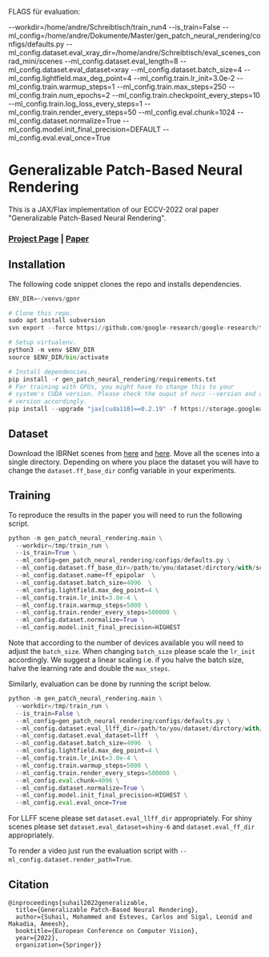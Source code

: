 FLAGS für evaluation:

--workdir=/home/andre/Schreibtisch/train_run4
--is_train=False
--ml_config=/home/andre/Dokumente/Master/gen_patch_neural_rendering/configs/defaults.py
--ml_config.dataset.eval_xray_dir=/home/andre/Schreibtisch/eval_scenes_conrad_mini/scenes
--ml_config.dataset.eval_length=8
--ml_config.dataset.eval_dataset=xray
--ml_config.dataset.batch_size=4
--ml_config.lightfield.max_deg_point=4
--ml_config.train.lr_init=3.0e-2
--ml_config.train.warmup_steps=1
--ml_config.train.max_steps=250
--ml_config.train.num_epochs=2
--ml_config.train.checkpoint_every_steps=10
--ml_config.train.log_loss_every_steps=1
--ml_config.train.render_every_steps=50
--ml_config.eval.chunk=1024
--ml_config.dataset.normalize=True
--ml_config.model.init_final_precision=DEFAULT
--ml_config.eval.eval_once=True






# Generalizable Patch-Based Neural Rendering

This is a JAX/Flax implementation of our ECCV-2022 oral paper "Generalizable Patch-Based Neural Rendering".
### [Project Page](https://mohammedsuhail.net/gen_patch_neural_rendering/) | [Paper](https://arxiv.org/abs/2207.10662)

## Installation
The following code snippet clones the repo and installs dependencies.

```python
ENV_DIR=~/venvs/gpnr

# Clone this repo.
sudo apt install subversion
svn export --force https://github.com/google-research/google-research/trunk/gen_patch_neural_rendering

# Setup virtualenv.
python3 -m venv $ENV_DIR
source $ENV_DIR/bin/activate

# Install dependencies.
pip install -r gen_patch_neural_rendering/requirements.txt
# For training with GPUs, you might have to change this to your
# system's CUDA version. Please check the ouput of nvcc --version and change the
# version accordingly.
pip install --upgrade "jax[cuda110]==0.2.19" -f https://storage.googleapis.com/jax-releases/jax_releases.html
```

## Dataset

Download the IBRNet scenes from [here](https://drive.google.com/file/d/1rkzl3ecL3H0Xxf5WTyc2Swv30RIyr1R_/view) and [here](https://drive.google.com/file/d/1Uxw0neyiIn3Ve8mpRsO6A06KfbqNrWuq/view).
Move all the scenes into a single directory.
Depending on where you place the dataset you will have to change the `dataset.ff_base_dir` config variable in your experiments.

## Training
To reproduce the results in the paper you will need to run the following script.
```python
python -m gen_patch_neural_rendering.main \
  --workdir=/tmp/train_run \
  --is_train=True \
  --ml_config=gen_patch_neural_rendering/configs/defaults.py \
  --ml_config.dataset.ff_base_dir=/path/to/you/dataset/dirctory/with/scenes \
  --ml_config.dataset.name=ff_epipolar  \
  --ml_config.dataset.batch_size=4096  \
  --ml_config.lightfield.max_deg_point=4 \
  --ml_config.train.lr_init=3.0e-4 \
  --ml_config.train.warmup_steps=5000 \
  --ml_config.train.render_every_steps=500000 \
  --ml_config.dataset.normalize=True \
  --ml_config.model.init_final_precision=HIGHEST
```
Note that according to the number of devices available you will need to adjust
the `batch_size`. When changing `batch_size` please scale the `lr_init`
accordingly. We suggest a linear scaling i.e. if you halve the batch size, halve
the learning rate and double the `max_steps`.

Similarly, evaluation can be done by running the script below.
```python
python -m gen_patch_neural_rendering.main \
  --workdir=/tmp/train_run \
  --is_train=False \
  --ml_config=gen_patch_neural_rendering/configs/defaults.py \
  --ml_config.dataset.eval_llff_dir=/path/to/you/dataset/dirctory/with/scenes \
  --ml_config.dataset.eval_dataset=llff  \
  --ml_config.dataset.batch_size=4096  \
  --ml_config.lightfield.max_deg_point=4 \
  --ml_config.train.lr_init=3.0e-4 \
  --ml_config.train.warmup_steps=5000 \
  --ml_config.train.render_every_steps=500000 \
  --ml_config.eval.chunk=4096 \
  --ml_config.dataset.normalize=True \
  --ml_config.model.init_final_precision=HIGHEST \
  --ml_config.eval.eval_once=True
```

For LLFF scene please set `dataset.eval_llff_dir` appropriately.
For shiny scenes please set `dataset.eval_dataset=shiny-6` and `dataset.eval_ff_dir` appropriately.

To render a video just run the evaluation script with
`--ml_config.dataset.render_path=True`.

## Citation
```
@inproceedings{suhail2022generalizable,
  title={Generalizable Patch-Based Neural Rendering},
  author={Suhail, Mohammed and Esteves, Carlos and Sigal, Leonid and Makadia, Ameesh},
  booktitle={European Conference on Computer Vision},
  year={2022},
  organization={Springer}}
```
